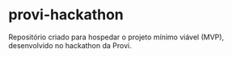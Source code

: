 # provi-hackathon
Repositório criado para hospedar o projeto mínimo viável (MVP), desenvolvido no hackathon da Provi.
